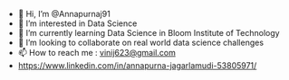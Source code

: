 - 👋 Hi, I’m @Annapurnaj91
- 👀 I’m interested in Data Science 
- 🌱 I’m currently learning Data Science in Bloom Institute of Technology
- 💞️ I’m looking to collaborate on real world data science challenges
- 📫 How to reach me : vinij623@gmail.com 
- https://www.linkedin.com/in/annapurna-jagarlamudi-53805971/

<!---
Annapurnaj91/Annapurnaj91 is a ✨ special ✨ repository because its `README.md` (this file) appears on your GitHub profile.
You can click the Preview link to take a look at your changes.
--->
